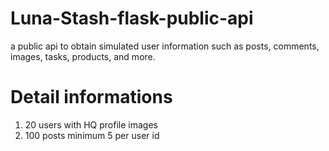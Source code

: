 # Luna-Stash-flask-public-api
a public api   to obtain simulated user information such as posts, comments, images, tasks, products, and more.

# Detail informations
1. 20 users with HQ profile images
2. 100 posts minimum 5 per user id
